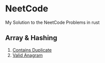 # NeetCode
My Solution to the NeetCode Problems in rust

## Array & Hashing
1. [Contains Duplicate](src/nc_150/array_and_hashing/contains_duplicate.rs)
2. [Valid Anagram](src/nc_150/array_and_hashing/valid_anagram.rs)
